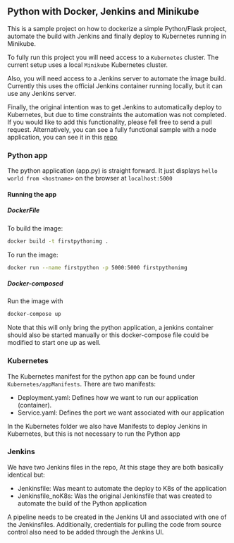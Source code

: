 ## Python with Docker, Jenkins and Minikube

This is a sample project on how to dockerize a simple Python/Flask project, automate the build with Jenkins and finally deploy to Kubernetes running in Minikube.

To fully run this project you will need access to a ```Kubernetes``` cluster. The current setup uses a local ```Minikube``` Kubernetes cluster.

Also, you will need access to a Jenkins server to automate the image build. Currently this uses the official Jenkins container running locally, but it can use any Jenkins server.

Finally, the original intention was to get Jenkins to automatically deploy to Kubernetes, but due to time constraints the automation was not completed. If you would like to add this functionality, please fell free to send a pull request. Alternatively, you can see a fully functional sample with a node application, you can see it in this [repo][29ceb316]

### Python app

The python application (app.py) is straight forward. It just displays `hello world from <hostname>` on the browser at `localhost:5000`

#### Running the app

##### DockerFile

To build the image:

```bash
docker build -t firstpythonimg .
```

To run the image:

```bash
docker run --name firstpython -p 5000:5000 firstpythonimg
```

##### Docker-composed

Run the image with

```bash
docker-compose up
```

Note that this will only bring the python application, a jenkins container should also be started manually or this docker-compose file could be modified to start one up as well.

### Kubernetes

The Kubernetes manifest for the python app can be found under ```Kubernetes/appManifests```. There are two manifests:

- Deployment.yaml: Defines how we want to run our application (container).
- Service.yaml: Defines the port we want associated with our application

In the Kubernetes folder we also have Manifests to deploy Jenkins in Kubernetes, but this is not necessary to run the Python app

### Jenkins

We have two Jenkins files in the repo, At this stage they are both basically identical but:

- Jenkinsfile: Was meant to automate the deploy to K8s of the application
- Jenkinsfile_noK8s: Was the original Jenkinsfile that was created to automate the build of the Python application

A pipeline needs to be created in the Jenkins UI and associated with one of the Jenkinsfiles. Additionally,  credentials for pulling the code from source control also need to be added through the Jenkins UI.


  [29ceb316]: https://Bolbeck@bitbucket.org/Bolbeck/mkecodecampnodemysql.git "Link to MKE Code Camp presentation repository"
